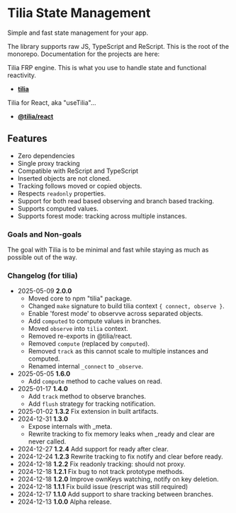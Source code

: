 # Tilia State Management

Simple and fast state management for your app.

The library supports raw JS, TypeScript and ReScript. This is the root of the
monorepo. Documentation for the projects are here:

Tilia FRP engine. This is what you use to handle state and functional reactivity.

- [**tilia**](./packages/tilia/README.md)

Tilia for React, aka "useTilia"...

- [**@tilia/react**](./packages/react/README.md)

## Features

- Zero dependencies
- Single proxy tracking
- Compatible with ReScript and TypeScript
- Inserted objects are not cloned.
- Tracking follows moved or copied objects.
- Respects `readonly` properties.
- Support for both read based observing and branch based tracking.
- Supports computed values.
- Supports forest mode: tracking across multiple instances.

### Goals and Non-goals

The goal with Tilia is to be minimal and fast while staying as much as possible
out of the way.

### Changelog (for tilia)

- 2025-05-09 **2.0.0**
  - Moved core to npm "tilia" package.
  - Changed `make` signature to build tilia context `{ connect, observe }`.
  - Enable 'forest mode' to observve across separated objects.
  - Add `computed` to compute values in branches.
  - Moved `observe` into `tilia` context.
  - Removed re-exports in @tilia/react.
  - Removed `compute` (replaced by `computed`).
  - Removed `track` as this cannot scale to multiple instances and computed.
  - Renamed internal `_connect` to `_observe`.
- 2025-05-05 **1.6.0**
  - Add `compute` method to cache values on read.
- 2025-01-17 **1.4.0**
  - Add `track` method to observe branches.
  - Add `flush` strategy for tracking notification.
- 2025-01-02 **1.3.2** Fix extension in built artifacts.
- 2024-12-31 **1.3.0**
  - Expose internals with \_meta.
  - Rewrite tracking to fix memory leaks when \_ready and clear are never called.
- 2024-12-27 **1.2.4** Add support for ready after clear.
- 2024-12-24 **1.2.3** Rewrite tracking to fix notify and clear before ready.
- 2024-12-18 **1.2.2** Fix readonly tracking: should not proxy.
- 2024-12-18 **1.2.1** Fix bug to not track prototype methods.
- 2024-12-18 **1.2.0** Improve ownKeys watching, notify on key deletion.
- 2024-12-18 **1.1.1** Fix build issue (rescript was still required)
- 2024-12-17 **1.1.0** Add support to share tracking between branches.
- 2024-12-13 **1.0.0** Alpha release.
